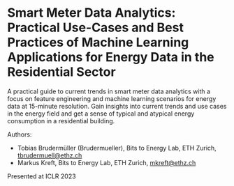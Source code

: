 # Smart Meter Data Analytics: Practical Use-Cases and Best Practices of Machine Learning Applications for Energy Data in the Residential Sector
A practical guide to current trends in smart meter data analytics with a focus on feature engineering and machine learning scenarios for energy data at 15-minute resolution. Gain insights into current trends and use cases in the energy field and get a sense of typical and atypical energy consumption in a residential building.

Authors:
* Tobias Brudermüller (Brudermueller), Bits to Energy Lab, ETH Zurich, tbrudermuell@ethz.ch
* Markus Kreft, Bits to Energy Lab, ETH Zurich, mkreft@ethz.ch

Presented at ICLR 2023
